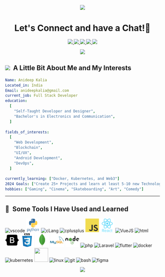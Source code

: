 <p align="center">
  <img src="https://capsule-render.vercel.app/api?type=waving&height=175&&color=0:ff6a00,100:f720db&text=Hey,%20There&section=header&textBg=false&fontSize=50&fontColor=ffffff&animation=blink" />
</p>
<p align="center" dir="auto">
  <h1 align="center" dir="auto">
  Let's Connect and have a Chat!💬
  </h1>
</p>
<p align="center">
<a href="https://www.instagram.com/anideepkalia/">
  <img height="50" src="https://user-images.githubusercontent.com/46517096/166974368-9798f39f-1f46-499c-b14e-81f0a3f83a06.png"/>
</a>
<a href="www.linkedin.com/in/anideep-kalia-aa9ba0255">
  <img height="50" src="https://github.com/Anideep-Kalia/Anideep-Kalia/assets/128630418/9a87749a-e3a7-4473-93ef-e72d92a83e49.png"/>
</a>
<a href="https://portfolio-46aef.web.app/">
  <img height="50" src="https://github.com/Anideep-Kalia/Anideep-Kalia/assets/128630418/79cc77e9-20d0-4c9f-a176-30307a72e180.png"/>
</a>
<a href="mailto:anideepkalia@gmail.com">
  <img height="50" src="https://github.com/Anideep-Kalia/Anideep-Kalia/assets/128630418/be471614-a967-4f90-90f7-b7c971f3c12b.png"/>
</a>
<a href="https://twitter.com/AnideepKalia">
  <img height="50" src="https://github.com/Anideep-Kalia/Anideep-Kalia/assets/128630418/dbbe609c-0217-4323-9087-5aee82f53b1c.png"/>
</a>
</p>
<p align="center" dir="auto">
  <img height="300" src="https://github.com/Anideep-Kalia/Anideep-Kalia/assets/128630418/2b20a198-648d-421b-9617-5db1562d814f"/>
</p>

<h2> <img src="https://media.giphy.com/media/VgCDAzcKvsR6OM0uWg/giphy.gif" width="50"> &nbsp;A Little Bit About Me and My Interests</h2>

```yaml
Name: Anideep Kalia
Located_in: India
Email: anideepkalia@gmail.com
current_job: Full Stack Developer
education:
  [
    "Self-Taught Developer and Designer",
    "Bachelor's in Electronics and Communication",
  ]

fields_of_interests:
  [
    "Web Development",
    "Blockchain",
    "UI/UX",
    "Android Development",
    "DevOps",
  ]
  
currently_learning: ["Docker, Kubernetes, and Web3"]
2024 Goals: ["Create 25+ Projects and learn at least 5-10 new Technologies."]
hobbies: ["Gaming", "Cinema", "Skateboarding", "Art", "Comedy"]
```
  
---  

<h2> 🚀 &nbsp;Some Tools I Have Used and Learned</h2>
<p align="left">
<img src="https://cdn.jsdelivr.net/gh/devicons/devicon/icons/vscode/vscode-original.svg" alt="vscode" width="45" height="45"/>
<img src="https://raw.githubusercontent.com/devicons/devicon/master/icons/python/python-original-wordmark.svg" alt="python" width="45" height="45"/>
<img src="https://cdn.jsdelivr.net/gh/devicons/devicon/icons/c/c-original.svg" alt="cLang" width="45" height="45"/>
<img src="https://cdn.jsdelivr.net/gh/devicons/devicon/icons/cplusplus/cplusplus-original.svg" alt="cplusplus" width="45" height="45"/>
<img src="https://raw.githubusercontent.com/devicons/devicon/master/icons/javascript/javascript-original.svg" alt="javascript" width="45" height="45" />
<img src="https://raw.githubusercontent.com/devicons/devicon/master/icons/react/react-original-wordmark.svg" alt="react" width="45" height="45" />
<img src="https://cdn.jsdelivr.net/gh/devicons/devicon/icons/vuejs/vuejs-original-wordmark.svg" alt="VueJS" width="45" height="45"/>
<img src="https://cdn.jsdelivr.net/gh/devicons/devicon/icons/html5/html5-original.svg" alt="html" width="45" height="45"/>
<img src="https://raw.githubusercontent.com/devicons/devicon/master/icons/bootstrap/bootstrap-plain.svg" alt="bootstrap" width="45" height="45" />
<img src="https://raw.githubusercontent.com/devicons/devicon/master/icons/css3/css3-original-wordmark.svg" alt="css3" width="45" height="45" />
<img src="https://raw.githubusercontent.com/devicons/devicon/master/icons/mongodb/mongodb-original.svg" alt="mongodb" width="45" height="45" />
<img src="https://raw.githubusercontent.com/devicons/devicon/master/icons/mysql/mysql-original-wordmark.svg" alt="mysql" width="45" height="45" />
<img src="https://raw.githubusercontent.com/devicons/devicon/master/icons/nodejs/nodejs-original-wordmark.svg" alt="nodejs" width="45" height="45" />
<img src="https://cdn.jsdelivr.net/gh/devicons/devicon/icons/php/php-original.svg" alt="php" width="45" height="45"/>
<img src="https://cdn.jsdelivr.net/gh/devicons/devicon/icons/laravel/laravel-plain-wordmark.svg" alt="Laravel" width="45" height="45"/>
<img src="https://cdn.jsdelivr.net/gh/devicons/devicon/icons/flutter/flutter-original.svg" alt="flutter" width="45" height="45"/>
<img src="https://cdn.jsdelivr.net/gh/devicons/devicon/icons/docker/docker-original.svg" alt="docker" width="45" height="45"/>
<img src="https://cdn.jsdelivr.net/gh/devicons/devicon/icons/kubernetes/kubernetes-plain.svg" alt="kubernetes" width="45" height="45"/>
<img src="https://cdn.jsdelivr.net/gh/devicons/devicon/icons/amazonwebservices/amazonwebservices-plain-wordmark.svg" width="45" height="45"/>
<img src="https://cdn.jsdelivr.net/gh/devicons/devicon/icons/linux/linux-original.svg" alt="linux" width="45" height="45"/>       
<img src="https://cdn.jsdelivr.net/gh/devicons/devicon/icons/git/git-original.svg" alt="git" width="45" height="45"/>
<img src="https://cdn.jsdelivr.net/gh/devicons/devicon/icons/bash/bash-original.svg" alt="bash" width="45" height="45"/>
<img src="https://cdn.jsdelivr.net/gh/devicons/devicon/icons/figma/figma-original.svg" alt="figma" width="45" height="45"/>   
</p>

<p align="center">
  <img src="https://capsule-render.vercel.app/api?type=waving&color=0:00c6ff,100:0072ff&height=100&section=footer"/>
</p>
<!---
Anideep-Kalia/Anideep-Kalia is a ✨ special ✨ repository because its `README.md` (this file) appears on your GitHub profile.
You can click the Preview link to take a look at your changes.
--->
